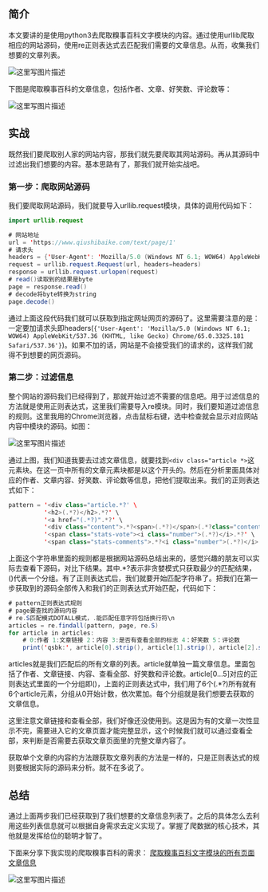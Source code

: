 ## 简介

本文要讲的是使用python3去爬取糗事百科文字模块的内容。通过使用urllib爬取相应的网站源码，使用re正则表达式去匹配我们需要的文章信息。从而，收集我们想要的文章列表。

![这里写图片描述](https://img-blog.csdn.net/20180426114024117?watermark/2/text/aHR0cHM6Ly9ibG9nLmNzZG4ubmV0L1FReGlhb3FpYW5nMTU3Mw==/font/5a6L5L2T/fontsize/400/fill/I0JBQkFCMA==/dissolve/70)

下图是爬取糗事百科的文章信息，包括作者、文章、好笑数、评论数等：

![这里写图片描述](https://img-blog.csdn.net/20180426114004311?watermark/2/text/aHR0cHM6Ly9ibG9nLmNzZG4ubmV0L1FReGlhb3FpYW5nMTU3Mw==/font/5a6L5L2T/fontsize/400/fill/I0JBQkFCMA==/dissolve/70)


## 实战

既然我们要爬取别人家的网站内容，那我们就先要爬取其网站源码。再从其源码中过滤出我们想要的内容。基本思路有了，那我们就开始实战吧。

### 第一步：爬取网站源码

我们要爬取网站源码，我们就要导入urllib.request模块，具体的调用代码如下：

``` java
import urllib.request

# 网站地址
url = 'https://www.qiushibaike.com/text/page/1'
# 请求头
headers = {'User-Agent': 'Mozilla/5.0 (Windows NT 6.1; WOW64) AppleWebKit/537.36 (KHTML, like Gecko) Chrome/65.0.3325.181 Safari/537.36'}
request = urllib.request.Request(url, headers=headers)
response = urllib.request.urlopen(request)
# read()读取到的结果是byte
page = response.read()
# decode将byte转换为string
page.decode()
```

通过上面这段代码我们就可以获取到指定网址网页的源码了。这里需要注意的是：一定要加请求头即headers(`{'User-Agent': 'Mozilla/5.0 (Windows NT 6.1; WOW64) AppleWebKit/537.36 (KHTML, like Gecko) Chrome/65.0.3325.181 Safari/537.36'}`)。如果不加的话，网站是不会接受我们的请求的，这样我们就得不到想要的网页源码。

### 第二步：过滤信息

整个网站的源码我们已经得到了，那就开始过滤不需要的信息吧。用于过滤信息的方法就是使用正则表达式，这里我们需要导入re模块。同时，我们要知道过滤信息的规则。这里我用的Chrome浏览器，点击鼠标右键，选中检查就会显示对应网站内容中模块的源码。如图：

![这里写图片描述](https://img-blog.csdn.net/20180426141321845?watermark/2/text/aHR0cHM6Ly9ibG9nLmNzZG4ubmV0L1FReGlhb3FpYW5nMTU3Mw==/font/5a6L5L2T/fontsize/400/fill/I0JBQkFCMA==/dissolve/70)

通过上图，我们知道我要去过滤文章信息，就要找到`<div class="article *>`这元素块。在这一页中所有的文章元素块都是以这个开头的。然后在分析里面具体对应的作者、文章内容、好笑数、评论数等信息，把他们提取出来。我们的正则表达式如下：

``` java
pattern = '<div class="article.*?' \
          '<h2>(.*?)</h2>.*?' \
          '<a href="(.*?)".*?' \
          '<div class="content">.*?<span>(.*?)</span>(.*?class="contentForAll")*.*?' \
          '<span class="stats-vote"><i class="number">(.*?)</i>.*?' \
          '<span class="stats-comments">.*?<i class="number">(.*?)</i>'
```

上面这个字符串里面的规则都是根据网站源码总结出来的，感觉兴趣的朋友可以实际去查看下源码，对比下结果。其中.*?表示非贪婪模式只获取最少的匹配结果，()代表一个分组。有了正则表达式后，我们就要开始匹配字符串了。把我们在第一步获取到的源码全部传入和我们的正则表达式开始匹配，代码如下：

``` java
# pattern正则表达式规则
# page要查找的源码内容
# re.S匹配模式DOTALL模式，.能匹配任意字符包括换行符\n
articles = re.findall(pattern, page, re.S)
for article in articles:
    # 0:作者 1:文章链接 2：内容 3:是否有查看全部的标志 4：好笑数 5：评论数
    print('qsbk:', article[0].strip(), article[1].strip(), article[2].strip(), article[3].strip(), article[4].strip(), article[5].strip())
```

articles就是我们匹配后的所有文章的列表。article就单独一篇文章信息。里面包括了作者、文章链接、内容、查看全部、好笑数和评论数。article[0...5]对应的正则表达式里面的一个分组即()，上面的正则表达式中，我们用了6个(.*?)所有就有6个article元素，分组从0开始计数，依次累加。每个分组就是我们想要去获取的文章信息。

这里注意文章链接和查看全部，我们好像还没使用到。这是因为有的文章一次性显示不完，需要进入它的文章页面才能完整显示，这个时候我们就可以通过查看全部，来判断是否需要去获取文章页面里的完整文章内容了。

获取单个文章的内容的方法跟获取文章列表的方法是一样的，只是正则表达式的规则要根据实际的源码来分析。就不在多说了。


## 总结

通过上面两步我们已经获取到了我们想要的文章信息列表了。之后的具体怎么去利用这些列表信息就可以根据自身需求去定义实现了。掌握了爬数据的核心技术，其他就是发挥给位的聪明才智了。

下面来分享下我实现的爬取糗事百科的需求：
[爬取糗事百科文字模块的所有页面文章信息](https://github.com/GeorgePengZhang/Python3_Crawler_Practice/blob/master/QiuShiBaiKe_urllib/QiuShiBaiKe.py)

![这里写图片描述](https://img-blog.csdn.net/2018042615552746?watermark/2/text/aHR0cHM6Ly9ibG9nLmNzZG4ubmV0L1FReGlhb3FpYW5nMTU3Mw==/font/5a6L5L2T/fontsize/400/fill/I0JBQkFCMA==/dissolve/70)












